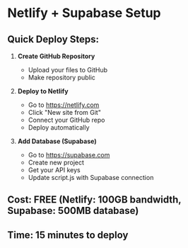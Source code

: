# Netlify + Supabase Setup

## Quick Deploy Steps:

1. **Create GitHub Repository**
   - Upload your files to GitHub
   - Make repository public

2. **Deploy to Netlify**
   - Go to https://netlify.com
   - Click "New site from Git"
   - Connect your GitHub repo
   - Deploy automatically

3. **Add Database (Supabase)**
   - Go to https://supabase.com
   - Create new project
   - Get your API keys
   - Update script.js with Supabase connection

## Cost: FREE (Netlify: 100GB bandwidth, Supabase: 500MB database)
## Time: 15 minutes to deploy